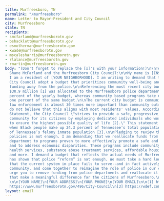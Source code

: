 ```yaml
---
title: Murfreesboro, TN
permalink: "/murfreesboro"
name: Letter to Mayor-President and City Council
city: Murfreesboro
state: TN
recipients:
- smcfarland@murfreesborotn.gov
- bshacklett@murfreesborotn.gov
- esmotherman@murfreesborotn.gov
- kwade@murfreesborotn.gov
- mscalesharris@murfreesborotn.gov
- rlalance@murfreesborotn.gov
- rmartin@murfreesborotn.gov
body: "(Don't forget to replace the [x]'s with your information!)\n\nTo Mayor-President
  Shane McFarland and the Murfreesboro City Council:\n\nMy name is [INSERT NAME] and
  I am a resident of [YOUR NEIGHBORHOOD]. I am writing to demand that the Murfreesboro
  City Council adopt a budget that prioritizes community well-being and redirects
  funding away from the police.\n\nReferencing the most recent city budget, a staggering
  $30.9 million [1] was allocated to the Murfreesboro police department. That is 18
  percent of the yearly budget, whereas community based programs take up less than
  one percent of the same budget.\n\nThe current city budget is communicating that
  law enforcement is almost 30 times more important than community outreach, and I
  do not believe that this aligns with most residents' values. According to its Mission
  Statement, the City Council \"strives to provide a safe, progressive, and healthy
  community for its citizens by employing dedicated individuals who work together
  to ensure the highest possible quality of life [2].\" This statement cannot be true
  when Black people make up 24.3 percent of Tennessee’s total population, but 45 percent
  of Tennessee’s felony inmate population [3].\n\nPledging to review the city’s use-of-force
  policies is not enough. I am demanding that we reallocate funds from the police
  department to programs proven to more effectively promote a safe and equitable community
  and to address economic disparities. These programs include community-based mental
  health services, substance abuse treatment services, affordable housing programs,
  and more. I demand a budget that reflects the actual needs of Murfreesboro residents.\n\nHistory
  has shown that police “reform” is not enough. We must take a hard look at the ways
  that the current system in place fails to serve--and in fact actively harms--our
  community, and come together to reimagine the role of police in our city. I strongly
  urge you to remove funding from police departments and reallocate it to social services
  that make a meaningful difference for the citizens of Murfreesboro.\n\nSincerely,
  \n\n[YOUR NAME]\n[YOUR ADDRESS]\n[YOUR PHONE]\n[YOUR EMAIL]\n\n[1] https://www.murfreesborotn.gov/DocumentCenter/View/8157/FY-2019-Operating-Budget?bidId=\n[2]
  https://www.murfreesborotn.gov/496/City-Council\n[3] https://wdef.com/2018/02/07/forum-takes-look-mass-incarceration-locally-nationally/"
layout: email
---
```


